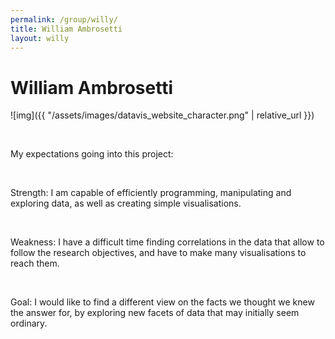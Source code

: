 ```yaml
---
permalink: /group/willy/
title: William Ambrosetti
layout: willy
---
```


# William Ambrosetti

![img]({{ "/assets/images/datavis_website_character.png" | relative_url }})

<br>

My expectations going into this project:

<br>

<span class="special">Strength:</span>
I am capable of efficiently programming, manipulating and exploring data, as well as creating simple visualisations.

<br>

<span class="special">Weakness:</span>
I have a difficult time finding correlations in the data that allow to follow the research objectives, and have to make many visualisations to reach them.

<br>

<span class="special">Goal:</span>
I would like to find a different view on the facts we thought we knew the answer for, by exploring new facets of data that may initially seem ordinary.
